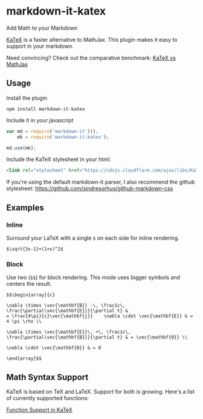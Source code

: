 # markdown-it-katex

Add Math to your Markdown

[KaTeX](https://github.com/Khan/KaTeX) is a faster alternative to MathJax. This plugin makes it easy to support in your markdown.

Need convincing? Check out the comparative benchmark: [KaTeX vs MathJax](https://jsperf.com/katex-vs-mathjax/42)

## Usage

Install the plugin

```
npm install markdown-it-katex
```

Include it in your javascript

```javascript
var md = require('markdown-it')(),
	mk = require('markdown-it-katex');

md.use(mk);
```

Include the KaTeX stylesheet in your html:
```html
<link rel="stylesheet" href="https://cdnjs.cloudflare.com/ajax/libs/KaTeX/0.5.1/katex.min.css">
```

If you're using the default markdown-it parser, I also recommend the github stylesheet:
https://github.com/sindresorhus/github-markdown-css

## Examples

### Inline
Surround your LaTeX with a single `$` on each side for inline rendering.
```
$\sqrt{3x-1}+(1+x)^2$
```

### Block
Use two (`$$`) for block rendering. This mode uses bigger symbols and centers
the result.

```
$$\begin{array}{c}

\nabla \times \vec{\mathbf{B}} -\, \frac1c\, \frac{\partial\vec{\mathbf{E}}}{\partial t} &
= \frac{4\pi}{c}\vec{\mathbf{j}}    \nabla \cdot \vec{\mathbf{E}} & = 4 \pi \rho \\

\nabla \times \vec{\mathbf{E}}\, +\, \frac1c\, \frac{\partial\vec{\mathbf{B}}}{\partial t} & = \vec{\mathbf{0}} \\

\nabla \cdot \vec{\mathbf{B}} & = 0

\end{array}$$
```

## Math Syntax Support

KaTeX is based on TeX and LaTeX. Support for both is growing. Here's a list of
currently supported functions:

[Function Support in KaTeX](https://github.com/Khan/KaTeX/wiki/Function-Support-in-KaTeX)
